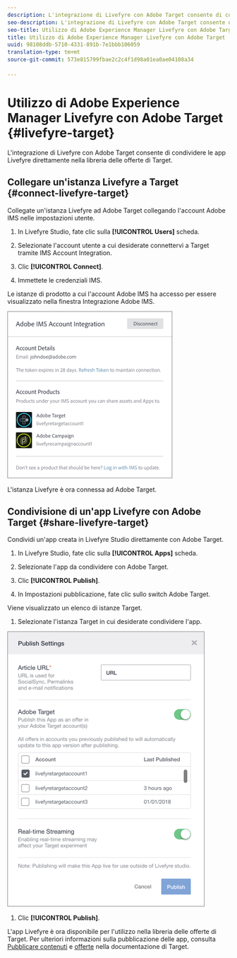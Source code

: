 ```yaml
---
description: L'integrazione di Livefyre con Adobe Target consente di condividere le app Livefyre direttamente nella libreria delle offerte di Target.
seo-description: L'integrazione di Livefyre con Adobe Target consente di condividere le app Livefyre direttamente nella libreria delle offerte di Target.
seo-title: Utilizzo di Adobe Experience Manager Livefyre con Adobe Target
title: Utilizzo di Adobe Experience Manager Livefyre con Adobe Target
uuid: 98108ddb-5710-4331-891b-7e1bbb106059
translation-type: tm+mt
source-git-commit: 573e815799fbae2c2c4f1d98a01ea0ae04108a34

---
```


# Utilizzo di Adobe Experience Manager Livefyre con Adobe Target {#livefyre-target}

L&#39;integrazione di Livefyre con Adobe Target consente di condividere le app Livefyre direttamente nella libreria delle offerte di Target.

## Collegare un&#39;istanza Livefyre a Target {#connect-livefyre-target}

Collegate un&#39;istanza Livefyre ad Adobe Target collegando l&#39;account Adobe IMS nelle impostazioni utente.

1. In Livefyre Studio, fate clic sulla **[!UICONTROL Users]** scheda.

1. Selezionate l&#39;account utente a cui desiderate connettervi a Target tramite IMS Account Integration.

1. Clic **[!UICONTROL Connect]**.

1. Immettete le credenziali IMS.

Le istanze di prodotto a cui l&#39;account Adobe IMS ha accesso per essere visualizzato nella finestra Integrazione Adobe IMS.

![](assets/livefyre-target-connect.png)

L&#39;istanza Livefyre è ora connessa ad Adobe Target.

## Condivisione di un&#39;app Livefyre con Adobe Target {#share-livefyre-target}

Condividi un&#39;app creata in Livefyre Studio direttamente con Adobe Target.

1. In Livefyre Studio, fate clic sulla **[!UICONTROL Apps]** scheda.

1. Selezionate l&#39;app da condividere con Adobe Target.

1. Clic **[!UICONTROL Publish]**.

1. In Impostazioni pubblicazione, fate clic sullo switch Adobe Target.

Viene visualizzato un elenco di istanze Target.

1. Selezionate l&#39;istanza Target in cui desiderate condividere l&#39;app.

![](assets/livefyre-target-publish.png)

1. Clic  **[!UICONTROL Publish]**.

L&#39;app Livefyre è ora disponibile per l&#39;utilizzo nella libreria delle offerte di Target. Per ulteriori informazioni sulla pubblicazione delle app, consulta [Pubblicare contenuti](/help/using/c-library/t-publish-content.md) e [offerte](https://docs.adobe.com/content/help/en/target/using/experiences/offers/manage-content.html) nella documentazione di Target.